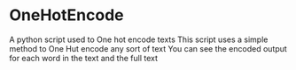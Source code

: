 # OneHotEncode
A python script used to One hot encode texts
This script uses a simple method to One Hut encode any sort of text
You can see the encoded output for each word in the text and the full text
